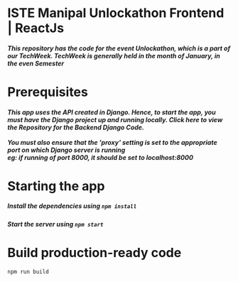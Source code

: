 # ISTE Manipal Unlockathon Frontend | ReactJs

##### This repository has the code for the event Unlockathon, which is a part of our TechWeek. TechWeek is generally held in the month of January, in the even Semester

# Prerequisites
##### This app uses the API created in Django. Hence, to start the app, you must have the Django project up and running locally. Click here to view the Repository for the Backend Django Code.<br/><br/> You must also ensure that the *'proxy'* setting is set to the appropriate port on which Django server is running  <br/>eg: if running of port 8000, it should be set to *localhost:8000*

# Starting the app
##### Install the dependencies using `npm install `
##### Start the server using `npm start`

# Build production-ready code
`npm run build`
